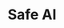 ---
image: "https://images.unsplash.com/photo-1633265486064-086b219458ec?ixlib=rb-1.2.1&ixid=MnwxMjA3fDB8MHxwaG90by1wYWdlfHx8fGVufDB8fHx8&auto=format&fit=crop&w=1170&q=80"
title: "Safe AI"
description: "To focus on aspects such as data privacy, security, data consent, data anonymization, adversarial robustness, performance guarantees, model monitoring and maintenance."
label: "Check Features"
link: "#/"

---
